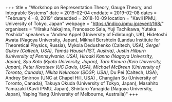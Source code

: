 +++
title = "Workshop on Representation Theory, Gauge Theory, and Integrable Systems"
date = 2019-02-04
enddate = 2019-02-08
dates = "February 4 - 8, 2019"
dateadded = 2018-10-09
location = "Kavli IPMU, University of Tokyo, Japan"
webpage = "https://indico.ipmu.jp/event/168/"
organisers = "Hiraku Nakajima, Francesco Sala, Yuji Tachikawa, Yutaka Yoshida"
speakers = "Andrea Appel (University of Edinburgh, UK), Hidetoshi Awata (Nagoya University, Japan), Mikhail Bershtein (Landau Institute for Theoretical Physics, Russia), Mykola Dedushenko (Caltech, USA)*, Sergei Gukov (Caltech, USA), Tamás Hausel (IST, Austria), Justin Hilburn (University of Pennsylvania, USA), Hiroaki Kanno (Nagoya University, Japan), Syu Kato (Kyoto University, Japan), Taro Kimura (Keio University, Japan), Peter Koroteev (UC Davis, USA), Michael McBreen (University of Toronto, Canada), Nikita Nekrasov (SCGP, USA)*, Du Pei (Caltech, USA), Andrey Smirnov (UNC at Chapel Hill, USA) , Changjian Su (University of Toronto, Canada), Takuya Okuda (University of Tokyo, Japan), Masahito Yamazaki (Kavli IPMU, Japan), Shintaro Yanagida (Nagoya University, Japan), Yaping Yang (University of Melbourne, Australia)"
+++
